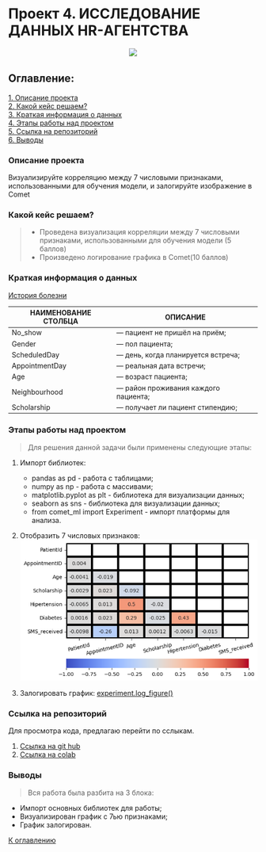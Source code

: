 # Проект 4. ИССЛЕДОВАНИЕ ДАННЫХ HR-АГЕНТСТВА

<center> <img src='https://lms-cdn.skillfactory.ru/assets/courseware/v1/4848d01bf39cb9547d66ce74de9691c9/asset-v1:SkillFactory+DSPR-2.0+14JULY2021+type@asset+block/dst-eda-6-15.png' width=500px> </center> 

## Оглавление:

[1. Описание проекта](README.md#описание-проекта)  
[2. Какой кейс решаем?](README.md#какой-кейс-решаем)  
[3. Краткая информация о данных](README.md#краткая-информация-о-данных)  
[4. Этапы работы над проектом](README.md#этапы-работы-над-проектом)  
[5. Ссылка на репозиторий](README.md#ссылка-на-репозиторий)  
[6. Выводы](README.md#выводы)  


### Описание проекта

Визуализируйте корреляцию между 7 числовыми признаками, использованными для обучения модели, и залогируйте изображение в Comet 


### Какой кейс решаем?

>* 	Проведена визуализация корреляции между 7 числовыми признаками, использованными для обучения модели (5 баллов)
>* Произведено логирование графика в Comet(10 баллов)


### Краткая информация о данных

[История болезни](https://www.kaggle.com/joniarroba/noshowappointments)


|НАИМЕНОВАНИЕ СТОЛБЦА|	ОПИСАНИЕ|
|--|--|
No_show| — пациент не пришёл на приём;
Gender| — пол пациента;
ScheduledDay| — день, когда планируется встреча;
AppointmentDay| — реальная дата встречи;
Age| — возраст пациента;
Neighbourhood| — район проживания каждого пациента;
Scholarship| — получает ли пациент стипендию;


### Этапы работы над проектом

>Для решения данной задачи были применены следующие этапы:

1. Импорт библиотек:
    * pandas as pd - работа с таблицами;
    * numpy as np - работа с массивами;
    * matplotlib.pyplot as plt - библиотека для визуализации данных;
    * seaborn as sns - библиотека для визуализации данных;
    * from comet_ml import Experiment - импорт платформы для анализа.

2. Отобразить 7 числовых признаков:
    ![alt text](plotly/output2.png)

3. Залогировать график:
    [experiment.log_figure()](https://www.comet.com/qv1k1/medical-appointment/513fa2f560494bbab3ee092bb254b3ce?experiment-tab=images&graphicsAssetId=3fbf822375584456a082cdc3912105ae)


### Ссылка на репозиторий

Для просмотра кода, предлагаю перейти по сслыкам. 

1. [Ссылка на git hub](https://github.com/qv1k1/I_Win/blob/main/02%20%D0%9F%D1%80%D0%BE%D0%B5%D0%BA%D1%82%D1%8B/project_5/noshowappointments_cometml.ipynb)
2. [Ссылка на colab](https://colab.research.google.com/drive/1RHdGWtmYiCqITX3VrE82vrIGACCzWg7w?usp=sharing)


### Выводы

> Вся работа была разбита на 3 блока:
* Импорт основных библиотек для работы;
* Визуализирован график с 7ью признаками;
* График залогирован.


[К оглавлению](README.md#оглавление)